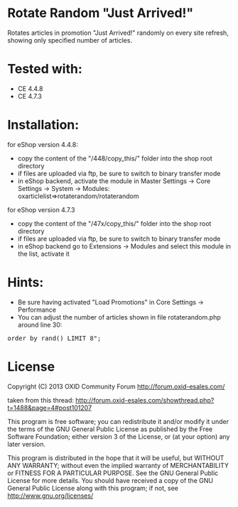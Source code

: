 Rotate Random "Just Arrived!" 
====================
Rotates articles in promotion "Just Arrived!" randomly on every site refresh, showing only specified number of articles.

Tested with:
====================
+ CE 4.4.8  
+ CE 4.7.3   

Installation:
====================
for eShop version 4.4.8: 
+ copy the content of the "/448/copy_this/" folder into the shop root directory
+ if files are uploaded via ftp, be sure to switch to binary transfer mode
+ in eShop backend, activate the module in Master Settings -> Core Settings -> System -> Modules: oxarticlelist=>rotaterandom/rotaterandom

for eShop version 4.7.3
+ copy the content of the "/47x/copy_this/" folder into the shop root directory
+ if files are uploaded via ftp, be sure to switch to binary transfer mode
+ in eShop backend go to Extensions -> Modules and select this module in the list, activate it

Hints:
====================
+ Be sure having activated "Load Promotions" in Core Settings -> Performance
+ You can adjust the number of articles shown in file rotaterandom.php around line 30:

 <pre>order by rand() LIMIT 8";</pre>


License
====================
Copyright (C) 2013  OXID Community Forum http://forum.oxid-esales.com/

taken from this thread: http://forum.oxid-esales.com/showthread.php?t=1488&page=4#post101207

This program is free software;
you can redistribute it and/or modify it under the terms of the GNU General Public License as published by the Free Software Foundation;
either version 3 of the License, or (at your option) any later version.

This program is distributed in the hope that it will be useful, but WITHOUT ANY WARRANTY;
without even the implied warranty of MERCHANTABILITY or FITNESS FOR A PARTICULAR PURPOSE. See the GNU General Public License for more details.
You should have received a copy of the GNU General Public License along with this program; if not, see <http://www.gnu.org/licenses/>
